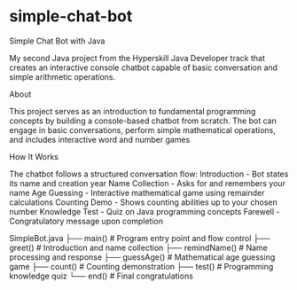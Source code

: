 # simple-chat-bot
Simple Chat Bot with Java

My second Java project from the Hyperskill Java Developer track that creates an interactive console chatbot capable of basic conversation and simple arithmetic operations.

About

This project serves as an introduction to fundamental programming concepts by building a console-based chatbot from scratch. The bot can engage in basic conversations, perform simple mathematical operations, and includes interactive word and number games

How It Works

The chatbot follows a structured conversation flow:
Introduction - Bot states its name and creation year
Name Collection - Asks for and remembers your name
Age Guessing - Interactive mathematical game using remainder calculations
Counting Demo - Shows counting abilities up to your chosen number
Knowledge Test - Quiz on Java programming concepts
Farewell - Congratulatory message upon completion

SimpleBot.java
├── main()           # Program entry point and flow control
├── greet()          # Introduction and name collection
├── remindName()     # Name processing and response
├── guessAge()       # Mathematical age guessing game
├── count()          # Counting demonstration
├── test()           # Programming knowledge quiz
└── end()            # Final congratulations
